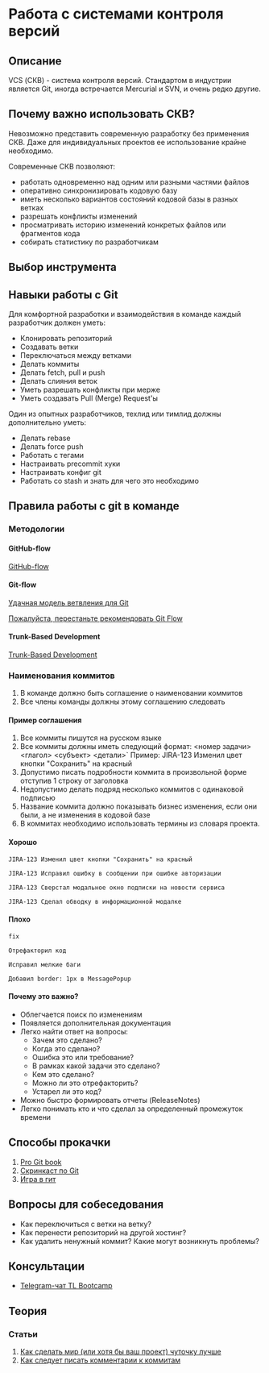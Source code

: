 # Работа с системами контроля версий
## Описание
VCS (СКВ) - система контроля версий.
Стандартом в индустрии является Git, иногда встречается Mercurial и SVN, и очень редко другие.

## Почему важно использовать СКВ?
Невозможно представить современную разработку без применения СКВ. Даже для индивидуальных проектов ее использование крайне необходимо.

Современные СКВ позволяют:
- работать одновременно над одним или разными частями файлов
- оперативно синхронизировать кодовую базу
- иметь несколько вариантов состояний кодовой базы в разных ветках
- разрешать конфликты изменений
- просматривать историю изменений конкретых файлов или фрагментов кода
- собирать статистику по разработчикам

## Выбор инструмента

## Навыки работы с Git
Для комфортной разработки и взаимодействия в команде каждый разработчик должен уметь:
- Клонировать репозиторий
- Создавать ветки
- Переключаться между ветками
- Делать коммиты
- Делать fetch, pull и push
- Делать слияния веток
- Уметь разрешать конфликты при мерже
- Уметь создавать Pull (Merge) Request'ы

Один из опытных разработчиков, техлид или тимлид должны дополнительно уметь:
- Делать rebase
- Делать force push
- Работать с тегами
- Настраивать precommit хуки
- Настраивать конфиг git
- Работать со stash
и знать для чего это необходимо

## Правила работы с git в команде
### Методологии

#### GitHub-flow
[GitHub-flow](https://guides.github.com/introduction/flow/)

#### Git-flow
[Удачная модель ветвления для Git](https://habr.com/ru/post/106912/)

[Пожалуйста, перестаньте рекомендовать Git Flow](https://habr.com/ru/company/flant/blog/491320/)

#### Trunk-Based Development
[Trunk-Based Development](https://paulhammant.com/2013/04/05/what-is-trunk-based-development/)


### Наименования коммитов
1. В команде должно быть соглашение о наименовании коммитов
2. Все члены команды должны этому соглашению следовать

#### Пример соглашения
1. Все коммиты пишутся на русском языке
2. Все коммиты должны иметь следующий формат:
<номер задачи> <глагол> <субъект> <детали>`
Пример: JIRA-123 Изменил цвет кнопки "Сохранить" на красный
3. Допустимо писать подробности коммита в произвольной форме отступив 1 строку от заголовка
4. Недопустимо делать подряд несколько коммитов с одинаковой подписью
5. Название коммита должно показывать бизнес изменения, если они были, а не изменения в кодовой базе
6. В коммитах необходимо использовать термины из словаря проекта.

#### Хорошо
`JIRA-123 Изменил цвет кнопки "Сохранить" на красный`

`JIRA-123 Исправил ошибку в сообщении при ошибке авторизации`

`JIRA-123 Сверстал модальное окно подписки на новости сервиса`

`JIRA-123 Сделал обводку в информационной модалке`
#### Плохо
`fix`

`Отрефакторил код`

`Исправил мелкие баги`

`Добавил border: 1px в MessagePopup`

#### Почему это важно?
- Облегчается поиск по изменениям
- Появляется дополнительная документация
- Легко найти ответ на вопросы:
  - Зачем это сделано?
  - Когда это сделано?
  - Ошибка это или требование?
  - В рамках какой задачи это сделано?
  - Кем это сделано?
  - Можно ли это отрефакторить?
  - Устарел ли это код?
- Можно быстро формировать отчеты (ReleaseNotes)
- Легко понимать кто и что сделал за определенный промежуток времени

## Способы прокачки
1. [Pro Git book](https://git-scm.com/book/ru/v2/)
2. [Скринкаст по Git](https://learn.javascript.ru/screencast/git)
3. [Игра в гит](https://learngitbranching.js.org/?locale=ru_RU)

## Вопросы для собеседования
- Как переключиться с ветки на ветку?
- Как перенести репозиторий на другой хостинг?
- Как удалить ненужный коммит? Какие могут возникнуть проблемы? 

## Консультации
- [Telegram-чат TL Bootcamp](https://tlinks.run/tlbootcamp)

## Теория
### Статьи
1. [Как сделать мир (или хотя бы ваш проект) чуточку лучше](https://medium.com/@stipjey/%D0%BA%D0%B0%D0%BA-%D1%81%D0%B4%D0%B5%D0%BB%D0%B0%D1%82%D1%8C-%D0%BC%D0%B8%D1%80-%D0%B8%D0%BB%D0%B8-%D1%85%D0%BE%D1%82%D1%8F-%D0%B1%D1%8B-%D0%B2%D0%B0%D1%88-%D0%BF%D1%80%D0%BE%D0%B5%D0%BA%D1%82-%D1%87%D1%83%D1%82%D0%BE%D1%87%D0%BA%D1%83-%D0%BB%D1%83%D1%87%D1%88%D0%B5-a7164c2e8d9)
2. [Как следует писать комментарии к коммитам](https://habr.com/ru/post/416887/)
